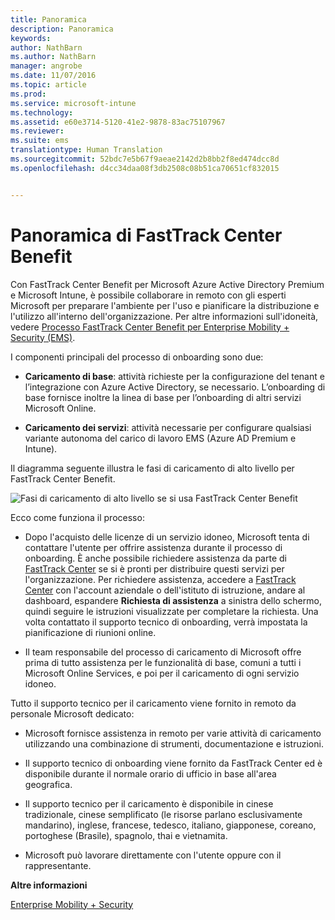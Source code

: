 ```yaml
---
title: Panoramica
description: Panoramica
keywords: 
author: NathBarn
ms.author: NathBarn
manager: angrobe
ms.date: 11/07/2016
ms.topic: article
ms.prod: 
ms.service: microsoft-intune
ms.technology: 
ms.assetid: e60e3714-5120-41e2-9878-83ac75107967
ms.reviewer: 
ms.suite: ems
translationtype: Human Translation
ms.sourcegitcommit: 52bdc7e5b67f9aeae2142d2b8bb2f8ed474dcc8d
ms.openlocfilehash: d4cc34daa08f3db2508c08b51ca70651cf832015


---
```


# <a name="fasttrack-center-benefit-overview"></a>Panoramica di FastTrack Center Benefit

Con FastTrack Center Benefit per Microsoft Azure Active Directory Premium e Microsoft Intune, è possibile collaborare in remoto con gli esperti Microsoft per preparare l'ambiente per l'uso e pianificare la distribuzione e l'utilizzo all'interno dell'organizzazione. Per altre informazioni sull'idoneità, vedere [Processo FastTrack Center Benefit per Enterprise Mobility + Security (EMS)](fasttrack-center-benefit-process-for-enterprise-mobility-suite-ems.md).


I componenti principali del processo di onboarding sono due:

-   **Caricamento di base**: attività richieste per la configurazione del tenant e l’integrazione con Azure Active Directory, se necessario. L’onboarding di base fornisce inoltre la linea di base per l’onboarding di altri servizi Microsoft Online.

-   **Caricamento dei servizi**: attività necessarie per configurare qualsiasi variante autonoma del carico di lavoro EMS (Azure AD Premium e Intune).

Il diagramma seguente illustra le fasi di caricamento di alto livello per FastTrack Center Benefit.

![Fasi di caricamento di alto livello se si usa FastTrack Center Benefit](./media/ft-onboarding-process.png)

Ecco come funziona il processo:

- Dopo l'acquisto delle licenze di un servizio idoneo, Microsoft tenta di contattare l'utente per offrire assistenza durante il processo di onboarding. È anche possibile richiedere assistenza da parte di [FastTrack Center](http://fasttrack.microsoft.com/) se si è pronti per distribuire questi servizi per l'organizzazione. Per richiedere assistenza, accedere a [FastTrack Center](http://fasttrack.microsoft.com/) con l'account aziendale o dell'istituto di istruzione, andare al dashboard, espandere **Richiesta di assistenza** a sinistra dello schermo, quindi seguire le istruzioni visualizzate per completare la richiesta. Una volta contattato il supporto tecnico di onboarding, verrà impostata la pianificazione di riunioni online.

-   Il team responsabile del processo di caricamento di Microsoft offre prima di tutto assistenza per le funzionalità di base, comuni a tutti i Microsoft Online Services, e poi per il caricamento di ogni servizio idoneo.

Tutto il supporto tecnico per il caricamento viene fornito in remoto da personale Microsoft dedicato:

-   Microsoft fornisce assistenza in remoto per varie attività di caricamento utilizzando una combinazione di strumenti, documentazione e istruzioni.

-   Il supporto tecnico di onboarding viene fornito da FastTrack Center ed è disponibile durante il normale orario di ufficio in base all'area geografica.

-   Il supporto tecnico per il caricamento è disponibile in cinese tradizionale, cinese semplificato (le risorse parlano esclusivamente mandarino), inglese, francese, tedesco, italiano, giapponese, coreano, portoghese (Brasile), spagnolo, thai e vietnamita.

-   Microsoft può lavorare direttamente con l'utente oppure con il rappresentante.

**Altre informazioni**

[Enterprise Mobility + Security](https://www.microsoft.com/en-us/cloud-platform/enterprise-mobility)



<!--HONumber=Dec16_HO2-->


